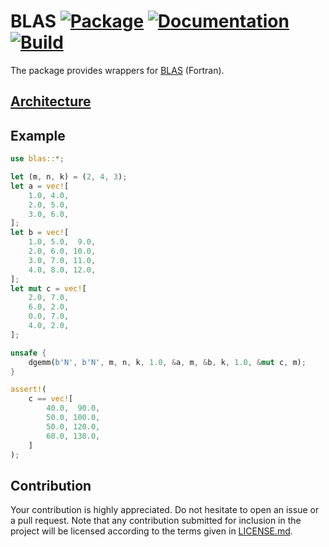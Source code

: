 # BLAS [![Package][package-img]][package-url] [![Documentation][documentation-img]][documentation-url] [![Build][build-img]][build-url]

The package provides wrappers for [BLAS] (Fortran).

## [Architecture]

## Example

```rust
use blas::*;

let (m, n, k) = (2, 4, 3);
let a = vec![
    1.0, 4.0,
    2.0, 5.0,
    3.0, 6.0,
];
let b = vec![
    1.0, 5.0,  9.0,
    2.0, 6.0, 10.0,
    3.0, 7.0, 11.0,
    4.0, 8.0, 12.0,
];
let mut c = vec![
    2.0, 7.0,
    6.0, 2.0,
    0.0, 7.0,
    4.0, 2.0,
];

unsafe {
    dgemm(b'N', b'N', m, n, k, 1.0, &a, m, &b, k, 1.0, &mut c, m);
}

assert!(
    c == vec![
        40.0,  90.0,
        50.0, 100.0,
        50.0, 120.0,
        60.0, 130.0,
    ]
);
```

## Contribution

Your contribution is highly appreciated. Do not hesitate to open an issue or a
pull request. Note that any contribution submitted for inclusion in the project
will be licensed according to the terms given in [LICENSE.md](LICENSE.md).

[architecture]: https://blas-lapack-rs.github.io/architecture
[blas]: https://en.wikipedia.org/wiki/BLAS

[build-img]: https://github.com/blas-lapack-rs/blas/actions/workflows/build.yml/badge.svg
[build-url]: https://github.com/blas-lapack-rs/blas/actions/workflows/build.yml
[documentation-img]: https://docs.rs/blas/badge.svg
[documentation-url]: https://docs.rs/blas
[package-img]: https://img.shields.io/crates/v/blas.svg
[package-url]: https://crates.io/crates/blas
